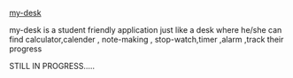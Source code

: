 [my-desk](https://my-desk.vercel.app/)

my-desk is a student friendly application just like a desk where he/she can find calculator,calender , note-making , stop-watch,timer ,alarm ,track their progress

STILL IN PROGRESS.....
